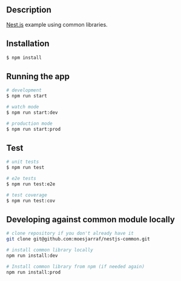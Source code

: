 ## Description

[Nest.js](https://github.com/nestjs/nest) example using common libraries.

## Installation

```bash
$ npm install
```

## Running the app

```bash
# development
$ npm run start

# watch mode
$ npm run start:dev

# production mode
$ npm run start:prod
```

## Test

```bash
# unit tests
$ npm run test

# e2e tests
$ npm run test:e2e

# test coverage
$ npm run test:cov
```

## Developing against common module locally

```bash
# clone repository if you don't already have it
git clone git@github.com:moesjarraf/nestjs-common.git

# install common library locally
npm run install:dev

# Install common library from npm (if needed again)
npm run install:prod
```
